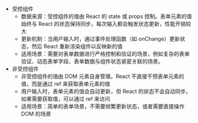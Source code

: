 - 受控组件
  - 数据来源：受控组件的值由 React 的 state 或 props 控制。表单元素的值始终与 React 的状态保持同步，每次输入都会触发状态更新，性能开销较大
  - 更新机制：当用户输入时，通过事件处理函数（如 onChange）更新状态，然后 React 重新渲染组件以反映新的值
  - 适用场景：需要对表单数据进行严格控制和验证的场景，例如复杂的表单验证、动态表单字段、表单数据与组件状态紧密关联的场景。
- 非受控组件
  - 非受控组件的值由 DOM 元素自身管理。React 不直接干预表单元素的值，而是通过 ref 来获取表单元素的值
  - 用户输入时，表单元素的值会自动更新，但 React 的状态不会自动同步。如果需要获取值，可以通过 ref 来访问
  - 适用场景：简单的表单场景，不需要频繁更新状态，或者需要直接操作 DOM 的场景